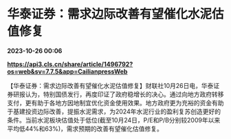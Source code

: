# 华泰证券：需求边际改善有望催化水泥估值修复

**2023-10-26 00:06**

**https://api3.cls.cn/share/article/1496792?os=web&sv=7.7.5&app=CailianpressWeb**

【华泰证券：需求边际改善有望催化水泥估值修复】财联社10月26日电，华泰证券研报认为，特别国债发行，再度印证了政府稳增长的决心。通过向地方政府转移支付，更有助于各地方因地制宜优化资金使用效果。地方政府更为充裕的资金有助于基建投资边际改善，提振水泥需求，为2024年水泥行业的盈利复苏创造更好的条件。当前水泥板块估值处于低位(截至10月24日，P/E和P/B分别较2009年以来平均低44%和63%)，需求预期的改善有望催化估值修复。